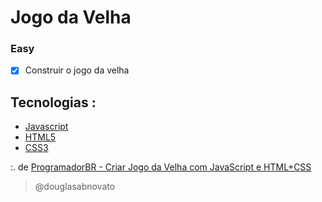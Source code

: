 # Jogo da Velha

### Easy

- [x] Construir o jogo da velha

## Tecnologias :
- [Javascript](https://developer.mozilla.org/pt-BR/docs/Web/JavaScript)
- [HTML5](https://developer.mozilla.org/pt-BR/docs/Web/HTML/Element)
- [CSS3](https://developer.mozilla.org/pt-BR/docs/Web/CSS)

:. de [ProgramadorBR - Criar Jogo da Velha com JavaScript e HTML+CSS ](https://www.youtube.com/watch?v=Ueh549xEV9E&list=PLVzrOYTg7zYD-CYTZN7mufIbV9touYFhq)

>@douglasabnovato